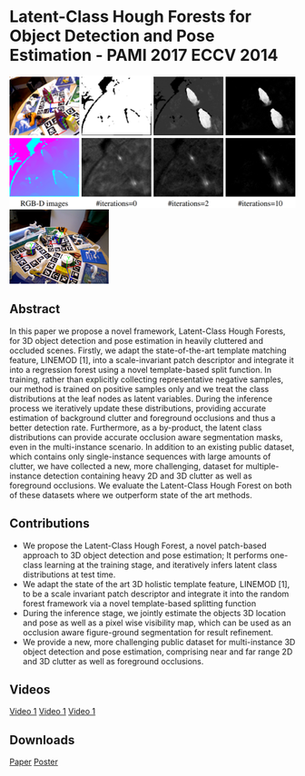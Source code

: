 # Latent-Class Hough Forests for Object Detection and Pose Estimation - PAMI 2017 ECCV 2014
<img src="LCHF1.png" alt="drawing" width="600"/>
<img src="LCHF.gif" alt="drawing" width="175"/>

## Abstract
In this paper we propose a novel framework, Latent-Class Hough Forests, for 3D object detection and pose estimation in heavily cluttered and occluded scenes. Firstly, we adapt the state-of-the-art template matching feature, LINEMOD [1], into a scale-invariant patch descriptor and integrate it into a regression forest using a novel template-based split function. In training, rather than explicitly collecting representative negative samples, our method is trained on positive samples only and we treat the class distributions at the leaf nodes as latent variables. During the inference process we iteratively update these distributions, providing accurate estimation of background clutter and foreground occlusions and thus a better detection rate. Furthermore, as a by-product, the latent class distributions can provide accurate occlusion aware segmentation masks, even in the multi-instance scenario. In addition to an existing public dataset, which contains only single-instance sequences with large amounts of clutter, we have collected a new, more challenging, dataset for multiple-instance detection containing heavy 2D and 3D clutter as well as foreground occlusions. We evaluate the Latent-Class Hough Forest on both of these datasets where we outperform state of the art methods.

## Contributions
- We propose the Latent-Class Hough Forest, a novel patch-based approach to 3D object detection and pose estimation; It performs one-class learning at the training stage, and iteratively infers latent class distributions at test time.
- We adapt the state of the art 3D holistic template feature, LINEMOD [1], to be a scale invariant patch descriptor and integrate it into the random forest framework via a novel template-based splitting function
- During the inference stage, we jointly estimate the objects 3D location and pose as well as a pixel wise visibility map, which can be used as an occlusion aware figure-ground segmentation for result refinement.
- We provide a new, more challenging public dataset for multi-instance 3D object detection and pose estimation, comprising near and far range 2D and 3D clutter as well as foreground occlusions.

## Videos
[Video 1](https://www.youtube.com/watch?v=R-ZdKxgGq4A)
[Video 1](https://www.youtube.com/watch?v=idY3Q7wg5rk)
[Video 1](https://www.youtube.com/watch?v=dh2VtnnsGuY)

## Downloads
[Paper](./docs/ECCV_2014.pdf)
[Poster](./docs/ECCV_2014_poster.pdf)